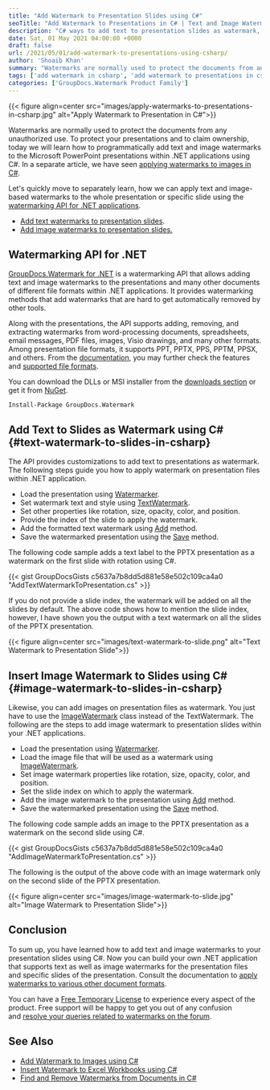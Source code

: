 ```yaml
---
title: "Add Watermark to Presentation Slides using C#"
seoTitle: "Add Watermark to Presentations in C# | Text and Image Watermarks"
description: "C# ways to add text to presentation slides as watermark, or apply image watermarks to PPT, PPTX, PPS & more formats using .NET Watermarking API by GroupDocs."
date: Sat, 01 May 2021 04:00:00 +0000
draft: false
url: /2021/05/01/add-watermark-to-presentations-using-csharp/
author: 'Shoaib Khan'
summary: "Watermarks are normally used to protect the documents from any unauthorized use. To protect your presentations and to claim ownership, today we will learn how to programmatically add text and image watermarks to the Microsoft PowerPoint presentations within .NET applications using C#. In a separate article, we have seen [applying watermarks to images in C#][1]."
tags: ['add watermark in csharp', 'add watermark to presentations in csharp', 'how to add watermark in csharp']
categories: ['GroupDocs.Watermark Product Family']
---
```




{{< figure align=center src="images/apply-watermarks-to-presentations-in-csharp.jpg" alt="Apply Watermark to Presentation in C#">}}


Watermarks are normally used to protect the documents from any unauthorized use. To protect your presentations and to claim ownership, today we will learn how to programmatically add text and image watermarks to the Microsoft PowerPoint presentations within .NET applications using C#. In a separate article, we have seen [applying watermarks to images in C#][3].

Let's quickly move to separately learn, how we can apply text and image-based watermarks to the whole presentation or specific slide using the [watermarking API for .NET applications][4].

*   [Add text watermarks to presentation slides][5].
*   [Add image watermarks to presentation slides.][6]

## Watermarking API for .NET

[GroupDocs.Watermark for .NET][7] is a watermarking API that allows adding text and image watermarks to the presentations and many other documents of different file formats within .NET applications. It provides watermarking methods that add watermarks that are hard to get automatically removed by other tools.

Along with the presentations, the API supports adding, removing, and extracting watermarks from word-processing documents, spreadsheets, email messages, PDF files, images, Visio drawings, and many other formats. Among presentation file formats, it supports PPT, PPTX, PPS, PPTM, PPSX, and others. From the [documentation][8], you may further check the features and [supported file formats][9].

You can download the DLLs or MSI installer from the [downloads section][10] or get it from [NuGet][11].

```
Install-Package GroupDocs.Watermark
```

## Add Text to Slides as Watermark using C# {#text-watermark-to-slides-in-csharp}

The API provides customizations to add text to presentations as watermark. The following steps guide you how to apply watermark on presentation files within .NET application.

*   Load the presentation using [Watermarker][12].
*   Set watermark text and style using [TextWatermark][13].
*   Set other properties like rotation, size, opacity, color, and position.
*   Provide the index of the slide to apply the watermark.
*   Add the formatted text watermark using [Add][14] method.
*   Save the watermarked presentation using the [Save][15] method.

The following code sample adds a text label to the PPTX presentation as a watermark on the first slide with rotation using C#.

{{< gist GroupDocsGists c5637a7b8dd5d881e58e502c109ca4a0 "AddTextWatermarkToPresentation.cs" >}}

If you do not provide a slide index, the watermark will be added on all the slides by default. The above code shows how to mention the slide index, however, I have shown you the output with a text watermark on all the slides of the PPTX presentation.



{{< figure align=center src="images/text-watermark-to-slide.png" alt="Text Watermark to Presentation Slide">}}


## Insert Image Watermark to Slides using C# {#image-watermark-to-slides-in-csharp}

Likewise, you can add images on presentation files as watermark. You just have to use the [ImageWatermark][16] class instead of the TextWatermark. The following are the steps to add image watermark to presentation slides within your .NET applications.

*   Load the presentation using [Watermarker][17].
*   Load the image file that will be used as a watermark using [ImageWatermark][18].
*   Set image watermark properties like rotation, size, opacity, color, and position.
*   Set the slide index on which to apply the watermark.
*   Add the image watermark to the presentation using [Add][19] method.
*   Save the watermarked presentation using the [Save][20] method.

The following code sample adds an image to the PPTX presentation as a watermark on the second slide using C#.

{{< gist GroupDocsGists c5637a7b8dd5d881e58e502c109ca4a0 "AddImageWatermarkToPresentation.cs" >}}

The following is the output of the above code with an image watermark only on the second slide of the PPTX presentation.



{{< figure align=center src="images/image-watermark-to-slide.jpg" alt="Image Watermark to Presentation Slide">}}


## Conclusion

To sum up, you have learned how to add text and image watermarks to your presentation slides using C#. Now you can build your own .NET application that supports text as well as image watermarks for the presentation files and specific slides of the presentation. Consult the documentation to [apply watermarks to various other document formats][21].

You can have a [Free Temporary License][22] to experience every aspect of the product. Free support will be happy to get you out of any confusion and [resolve your queries related to watermarks on the forum][23].

## See Also

*   [Add Watermark to Images using C#][24]
*   [Insert Watermark to Excel Workbooks using C#][25]
*   [Find and Remove Watermarks from Documents in C#][26]







[1]: https://blog.groupdocs.com/2020/12/20/add-watermark-to-images-using-csharp-dotnet/
[2]: https://blog.groupdocs.com/2021/05/01/add-watermark-to-presentations-using-csharp/
[3]: https://blog.groupdocs.com/2020/12/20/add-watermark-to-images-using-csharp-dotnet/
[4]: https://products.groupdocs.com/watermark/net
[5]: #text-watermark-to-slides-in-csharp
[6]: #image-watermark-to-slides-in-csharp
[7]: https://products.groupdocs.com/watermark/net
[8]: https://docs.groupdocs.com/watermark/net/
[9]: https://docs.groupdocs.com/watermark/net/supported-document-formats/
[10]: https://downloads.groupdocs.com/watermark/net
[11]: https://www.nuget.org/packages/GroupDocs.Watermark/
[12]: https://apireference.groupdocs.com/watermark/net/groupdocs.watermark/watermarker
[13]: https://apireference.groupdocs.com/watermark/net/groupdocs.watermark.watermarks/textwatermark
[14]: https://apireference.groupdocs.com/watermark/net/groupdocs.watermark/watermarker/methods/add/index
[15]: https://apireference.groupdocs.com/watermark/net/groupdocs.watermark/watermarker/methods/save/index
[16]: https://apireference.groupdocs.com/watermark/net/groupdocs.watermark.watermarks/imagewatermark
[17]: https://apireference.groupdocs.com/watermark/net/groupdocs.watermark/watermarker
[18]: https://apireference.groupdocs.com/watermark/net/groupdocs.watermark.watermarks/imagewatermark
[19]: https://apireference.groupdocs.com/watermark/net/groupdocs.watermark/watermarker/methods/add/index
[20]: https://apireference.groupdocs.com/watermark/net/groupdocs.watermark/watermarker/methods/save/index
[21]: https://docs.groupdocs.com/watermark/net/adding-watermarks/
[22]: https://purchase.groupdocs.com/temporary-license
[23]: https://forum.groupdocs.com/c/watermark
[24]: https://blog.groupdocs.com/2020/12/20/add-watermark-to-images-using-csharp-dotnet/
[25]: https://blog.groupdocs.com/2021/11/04/watermark-excel-sheets-using-csharp/
[26]: https://blog.groupdocs.com/2020/11/27/find-and-remove-watermarks-from-documents-in-csharp/

